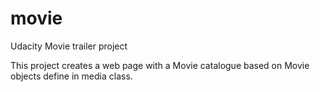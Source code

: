 # movie
Udacity Movie trailer project

This project creates a web page with a Movie catalogue based on Movie objects define in media class.
